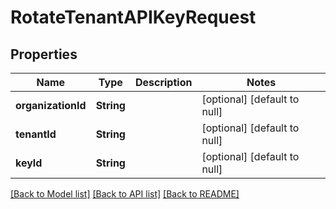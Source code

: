 # RotateTenantAPIKeyRequest
## Properties

| Name | Type | Description | Notes |
|------------ | ------------- | ------------- | -------------|
| **organizationId** | **String** |  | [optional] [default to null] |
| **tenantId** | **String** |  | [optional] [default to null] |
| **keyId** | **String** |  | [optional] [default to null] |

[[Back to Model list]](../README.md#documentation-for-models) [[Back to API list]](../README.md#documentation-for-api-endpoints) [[Back to README]](../README.md)

